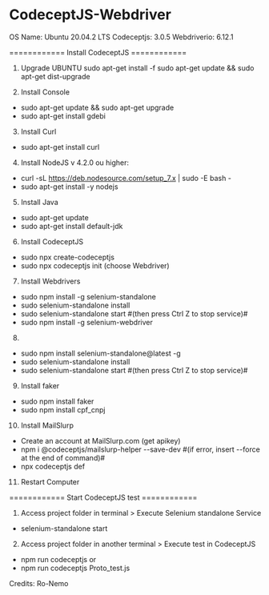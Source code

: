 # CodeceptJS-Webdriver
OS Name: Ubuntu 20.04.2 LTS
Codeceptjs: 3.0.5
Webdriverio: 6.12.1


============ Install CodeceptJS ============

1) Upgrade UBUNTU
sudo apt-get install -f
sudo apt-get update && sudo apt-get dist-upgrade

2) Install Console
- sudo apt-get update && sudo apt-get upgrade
- sudo apt-get install gdebi

3) Install Curl
- sudo apt-get install curl

4) Install NodeJS v 4.2.0 ou higher:
- curl -sL https://deb.nodesource.com/setup_7.x | sudo -E bash - 
- sudo apt-get install -y nodejs

5) Install Java
- sudo apt-get update
- sudo apt-get install default-jdk

6) Install CodeceptJS 
- sudo npx create-codeceptjs 
- sudo npx codeceptjs init (choose Webdriver) 

7) Install Webdrivers
- sudo npm install -g selenium-standalone
- sudo selenium-standalone install
- sudo selenium-standalone start      #(then press Ctrl Z to stop service)#
- sudo npm install -g selenium-webdriver

8) 
- sudo npm install selenium-standalone@latest -g
- sudo selenium-standalone install
- sudo selenium-standalone start      #(then press Ctrl Z to stop service)#

9) Install faker
- sudo npm install faker
- sudo npm install cpf_cnpj

10) Install MailSlurp
- Create an account at MailSlurp.com (get apikey)
- npm i @codeceptjs/mailslurp-helper --save-dev     #(if error, insert --force at the end of command)#
- npx codeceptjs def

11) Restart Computer

============ Start CodeceptJS test ============

1) Access project folder in terminal > Execute Selenium standalone Service
- selenium-standalone start 

2) Access project folder in another terminal > Execute test in CodeceptJS
- npm run codeceptjs
or
- npm run codeceptjs Proto_test.js


Credits: Ro-Nemo
